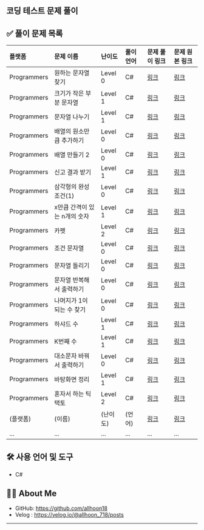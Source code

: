 ## 코딩 테스트 문제 풀이

## ✅ 풀이 문제 목록

| 플랫폼      | 문제 이름                                  | 난이도 | 풀이 언어 | 문제 풀이 링크                                                                 | 문제 원본 링크                                                               |
| :---------  | :----------------------------------------- | :----- | :-------- | :------------------------------------------------------------------------ | :--------------------------------------------------------------------------- |
| Programmers| 원하는 문자열 찾기| Level 0 | C#        | [링크](https://velog.io/@allhoon_718/C-%EC%9B%90%ED%95%98%EB%8A%94-%EB%AC%B8%EC%9E%90%EC%97%B4-%EC%B0%BE%EA%B8%B0) | [링크](https://school.programmers.co.kr/learn/courses/30/lessons/181878)             |
| Programmers| 크기가 작은 부분 문자열                       | Level 1 | C# | [링크](https://velog.io/@allhoon_718/C-%EC%9B%90%ED%95%98%EB%8A%94-%EB%AC%B8%EC%9E%90%EC%97%B4-%EC%B0%BE%EA%B8%B0-ekw8zgqr) | [링크](https://school.programmers.co.kr/learn/courses/30/lessons/147355)|
| Programmers| 문자열 나누기                       | Level 1 | C# | [링크](https://velog.io/@allhoon_718/C-%EB%AC%B8%EC%9E%90%EC%97%B4-%EB%82%98%EB%88%84%EA%B8%B0) | [링크](https://school.programmers.co.kr/learn/courses/30/lessons/140108)|
| Programmers| 배열의 원소만큼 추가하기 | Level 0 | C# | [링크](https://velog.io/@allhoon_718/C-%EB%B0%B0%EC%97%B4%EC%9D%98-%EC%9B%90%EC%86%8C%EB%A7%8C%ED%81%BC-%EC%B6%94%EA%B0%80%ED%95%98%EA%B8%B0) | [링크](https://school.programmers.co.kr/learn/courses/30/lessons/181861)|
| Programmers| 배열 만들기 2| Level 0 | C# | [링크](https://velog.io/@allhoon_718/C-%EB%B0%B0%EC%97%B4-%EB%A7%8C%EB%93%A4%EA%B8%B02) | [링크](https://school.programmers.co.kr/learn/courses/30/lessons/181921)|
| Programmers| 신고 결과 받기 | Level 1 | C# | [링크](https://velog.io/@allhoon_718/C-%EC%8B%A0%EA%B3%A0-%EA%B2%B0%EA%B3%BC-%EB%B0%9B%EA%B8%B0) | [링크](https://school.programmers.co.kr/learn/courses/30/lessons/92334)|
| Programmers| 삼각형의 완성조건(1) | Level 0 | C# | [링크](https://velog.io/@allhoon_718/C-%EC%82%BC%EA%B0%81%ED%98%95%EC%9D%98-%EC%99%84%EC%84%B1%EC%A1%B0%EA%B1%B4-1) | [링크](https://school.programmers.co.kr/learn/courses/30/lessons/120889)|
| Programmers| x만큼 간격이 있는 n개의 숫자 | Level 1 | C# | [링크](https://velog.io/@allhoon_718/C-x%EB%A7%8C%ED%81%BC-%EA%B0%84%EA%B2%A9%EC%9D%B4-%EC%9E%88%EB%8A%94-n%EA%B0%9C%EC%9D%98-%EC%88%AB%EC%9E%90) | [링크](https://school.programmers.co.kr/learn/courses/30/lessons/12954)|
| Programmers| 카펫 | Level 2 | C# | [링크](https://velog.io/@allhoon_718/C-%EC%B9%B4%ED%8E%AB-%EC%83%89%EA%B9%94-%EC%88%AB%EC%9E%90-%EC%84%B8%EA%B8%B0) | [링크](https://school.programmers.co.kr/learn/courses/30/lessons/42842)|
| Programmers| 조건 문자열 | Level 0 | C# |[링크](https://velog.io/@allhoon_718/C-%EC%A1%B0%EA%B1%B4-%EB%AC%B8%EC%9E%90%EC%97%B4) | [링크](https://school.programmers.co.kr/learn/courses/30/lessons/181934?language=csharp)|
| Programmers| 문자열 돌리기 | Level 0 | C# | [링크](https://velog.io/@allhoon_718/C-%EB%AC%B8%EC%9E%90%EC%97%B4-%EB%8F%8C%EB%A6%AC%EA%B8%B0) | [링크](https://school.programmers.co.kr/learn/courses/30/lessons/181945)|
| Programmers| 문자열 반복해서 출력하기 | Level 0 | C# | [링크](https://velog.io/@allhoon_718/C-%EB%AC%B8%EC%9E%90%EC%97%B4-%EB%B0%98%EB%B3%B5%ED%95%B4%EC%84%9C-%EC%B6%9C%EB%A0%A5%ED%95%98%EA%B8%B0) | [링크](https://school.programmers.co.kr/learn/courses/30/lessons/181950)|
| Programmers| 나머지가 1이 되는 수 찾기 | Level 0 | C# | [링크](https://velog.io/@allhoon_718/C-%EB%82%98%EB%A8%B8%EC%A7%80%EA%B0%80-1%EC%9D%B4-%EB%90%98%EB%8A%94-%EC%88%98-%EC%B0%BE%EA%B8%B0) | [링크](https://school.programmers.co.kr/learn/courses/30/lessons/87389)|
| Programmers| 하샤드 수 | Level 1 | C# | [링크](https://velog.io/@allhoon_718/C-%ED%95%98%EC%83%A4%EB%93%9C-%EC%88%98) | [링크](https://school.programmers.co.kr/learn/courses/30/lessons/12947)|
| Programmers| K번째 수| Level 1 | C# | [링크](https://velog.io/@allhoon_718/C-K%EB%B2%88%EC%A7%B8-%EC%88%98) | [링크](https://school.programmers.co.kr/learn/courses/30/lessons/42748?language=csharp#)|
| Programmers| 대소문자 바꿔서 출력하기| Level 0 | C# | [링크](https://velog.io/@allhoon_718/C-%EB%8C%80%EC%86%8C%EB%AC%B8%EC%9E%90-%EB%B0%94%EA%BF%94%EC%84%9C-%EC%B6%9C%EB%A0%A5%ED%95%98%EA%B8%B0) | [링크](https://school.programmers.co.kr/learn/courses/30/lessons/181949)|
| Programmers| 바탕화면 정리| Level 1 | C# | [링크](https://velog.io/@allhoon_718/C-%EB%B0%94%ED%83%95%ED%99%94%EB%A9%B4-%EC%A0%95%EB%A6%AC) | [링크](https://school.programmers.co.kr/learn/courses/30/lessons/161990)|
|Programmers|혼자서 하는 틱택토| Level 2 | C# | [링크](https://velog.io/@allhoon_718/C-%ED%98%BC%EC%9E%90%EC%84%9C-%ED%95%98%EB%8A%94-%ED%8B%B1%ED%83%9D%ED%86%A0) | [링크](https://school.programmers.co.kr/learn/courses/30/lessons/160585)|
| (플랫폼)| (이름)                          | (난이도) | (언어) | [링크]() | [링크]()|
| ...              | ...                                        | ...    | ...       | ...                                                                       | ...                                                                          |

## 🛠️ 사용 언어 및 도구

*   C#

## 🙋‍♂️ About Me

*   GitHub: https://github.com/allhoon18
*   Velog : https://velog.io/@allhoon_718/posts

---
